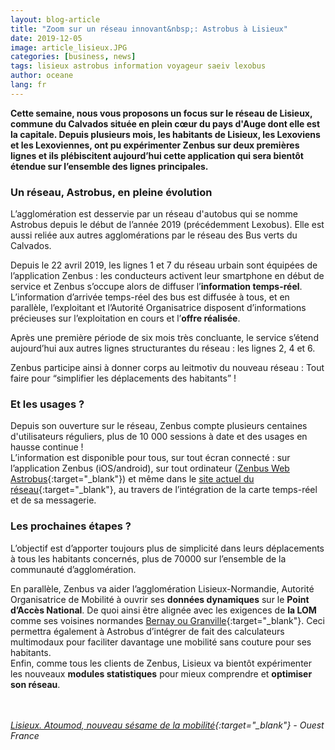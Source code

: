 ```yaml
---
layout: blog-article
title: "Zoom sur un réseau innovant&nbsp;: Astrobus à Lisieux"
date: 2019-12-05
image: article_lisieux.JPG
categories: [business, news]
tags: lisieux astrobus information voyageur saeiv lexobus
author: oceane
lang: fr
---
```


**Cette semaine, nous vous proposons un focus sur le réseau de Lisieux, commune du Calvados située en plein cœur du pays d'Auge dont elle est la capitale. Depuis plusieurs mois, les habitants de Lisieux, les Lexoviens et les Lexoviennes, ont pu expérimenter Zenbus sur deux premières lignes et ils plébiscitent aujourd’hui cette application qui sera bientôt étendue sur l’ensemble des lignes principales.**

### Un réseau, Astrobus, en pleine évolution
L’agglomération est desservie par un réseau d'autobus qui se nomme Astrobus depuis le début de l’année 2019 (précédemment Lexobus). Elle est aussi reliée aux autres agglomérations par le réseau des Bus verts du Calvados.<br>

Depuis le 22 avril 2019, les lignes 1 et 7 du réseau urbain sont équipées de l’application Zenbus&nbsp;: les conducteurs activent leur smartphone en début de service et Zenbus s’occupe alors de diffuser l’**information temps-réel**.<br>
L’information d’arrivée temps-réel des bus est diffusée à tous, et en parallèle, l’exploitant et l’Autorité Organisatrice disposent d’informations précieuses sur l’exploitation en cours et l’**offre réalisée**.<br>

Après une première période de six mois très concluante, le service s’étend aujourd’hui aux autres lignes structurantes du réseau&nbsp;: les lignes 2, 4 et 6.<br>

Zenbus participe ainsi à donner corps au leitmotiv du nouveau réseau&nbsp;: Tout faire pour “simplifier les déplacements des habitants”&nbsp;!

### Et les usages&nbsp;?
Depuis son ouverture sur le réseau, Zenbus compte plusieurs centaines d'utilisateurs réguliers, plus de 10 000 sessions à date et des usages en hausse continue&nbsp;! <br>
L’information est disponible pour tous, sur tout écran connecté&nbsp;: sur l’application Zenbus (iOS/android), sur tout ordinateur ([Zenbus Web Astrobus](https://zenbus.net/astrobus){:target="_blank"}) et même dans le [site actuel du réseau](https://www.lexobus.fr/application-zenbus/){:target="_blank"}, au travers de l’intégration de la carte temps-réel et de sa messagerie.

### Les prochaines étapes&nbsp;?
L’objectif est d’apporter toujours plus de simplicité dans leurs déplacements à tous les habitants concernés, plus de 70000 sur l’ensemble de la communauté d’agglomération.<br>

En parallèle, Zenbus va aider l’agglomération Lisieux-Normandie, Autorité Organisatrice de Mobilité à ouvrir ses **données dynamiques** sur le **Point d’Accès National**. De quoi ainsi être alignée avec les exigences de **la LOM** comme ses voisines normandes [Bernay ou Granville](https://bit.ly/2LhVbkc){:target="_blank"}. Ceci permettra également à Astrobus d’intégrer de fait des calculateurs multimodaux pour faciliter davantage une mobilité sans couture pour ses habitants.<br>
Enfin, comme tous les clients de Zenbus, Lisieux va bientôt expérimenter les nouveaux **modules statistiques** pour mieux comprendre et **optimiser son réseau**.

<br><br>
*[Lisieux. Atoumod, nouveau sésame de la mobilité](https://www.ouest-france.fr/normandie/lisieux-14100/lisieux-atoumod-nouveau-sesame-de-la-mobilite-6497708){:target="_blank"} - Ouest France*

